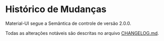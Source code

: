 # Histórico de Mudanças

<p class="description">Material-UI segue a Semântica de controle de versão 2.0.0.</p>

Todas as alterações notáveis são descritas no arquivo [CHANGELOG.md](https://github.com/mui-org/material-ui/blob/next/CHANGELOG.md).
